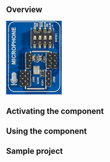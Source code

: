 ## Overview

<img src="/images/esp32/block_microphone.png"  width="30%">


## Activating the component

## Using the component


## Sample project

